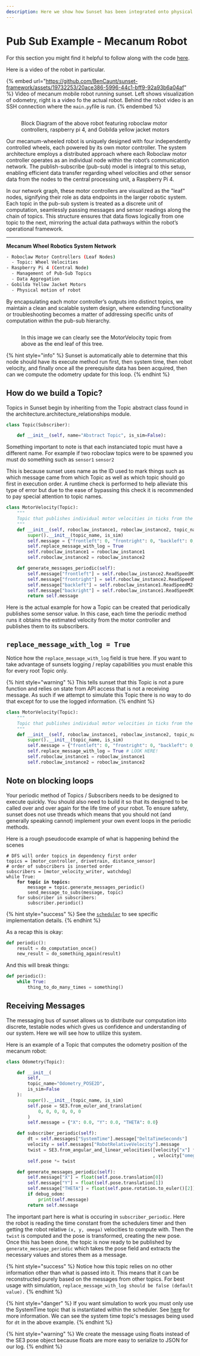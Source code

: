 ```yaml
---
description: Here we show how Sunset has been integrated onto physical hardware.
---
```


# Pub Sub Example - Mecanum Robot

For this section you might find it helpful to follow along with the code [here](https://github.com/SunriseRobotics/sunset-robotics-framework/blob/b0035926074fbf63880b998595b22a65321b9ce4/example/mecanum\_roboclaw\_example.py).&#x20;

Here is a video of the robot in particular.

{% embed url="https://github.com/BenCaunt/sunset-framework/assets/19732253/20ace386-5996-44c1-bff9-92a93b6a04af" %}
Video of mecanum mobile robot running sunset.  Left shows visualization of odometry, right is a video fo the actual robot.  Behind the robot video is an SSH connection where the `main.py`file is run.
{% endembed %}



<figure><img src=".gitbook/assets/Mecanum Drive Diagram Sunset.png" alt=""><figcaption><p>Block Diagram of the above robot featuring roboclaw motor controllers,  raspberry pi 4,  and Gobilda yellow jacket motors </p></figcaption></figure>

Our mecanum-wheeled robot is uniquely designed with four independently controlled wheels, each powered by its own motor controller. The system architecture employs a distributed approach where each Roboclaw motor controller operates as an individual node within the robot’s communication network. The publish-subscribe (pub-sub) model is integral to this setup, enabling efficient data transfer regarding wheel velocities and other sensor data from the nodes to the central processing unit, a Raspberry Pi 4.

In our network graph, these motor controllers are visualized as the "leaf" nodes, signifying their role as data endpoints in the larger robotic system. Each topic in the pub-sub system is treated as a discrete unit of computation, seamlessly passing messages and sensor readings along the chain of topics. This structure ensures that data flows logically from one topic to the next, mirroring the actual data pathways within the robot’s operational framework.

***

**Mecanum Wheel Robotics System Network**

```sh
- Roboclaw Motor Controllers (Leaf Nodes)
  - Topic: Wheel Velocities
- Raspberry Pi 4 (Central Node)
  - Management of Pub-Sub Topics
  - Data Aggregation
- Gobilda Yellow Jacket Motors
  - Physical motion of robot
```

By encapsulating each motor controller’s outputs into distinct topics, we maintain a clean and scalable system design, where extending functionality or troubleshooting becomes a matter of addressing specific units of computation within the pub-sub hierarchy.



<figure><img src=".gitbook/assets/Screenshot 2024-02-07 at 1.39.47 AM.png" alt=""><figcaption><p>In this image we can clearly see the MotorVelocity topic from above as the end leaf of this tree.  </p></figcaption></figure>

{% hint style="info" %}
Sunset is automatically able to determine that this node should have its execute method run first, then system time, then robot velocity, and finally once all the prerequisite data has been acquired, then can we compute the odometry update for this loop.  &#x20;
{% endhint %}



## How do we build a Topic?&#x20;

Topics in Sunset begin by inheriting from the Topic abstract class found in the architecture.architecture\_relationships module.&#x20;

```python
class Topic(Subscriber):

    def __init__(self, name="Abstract Topic", is_sim=False):

```

Something important to note is that each instanciated topic must have a different name.  For example if two roboclaw topics were to be spawned you must do something such as `sensor1` `sensor2`

This is because sunset uses name as the ID used to mark things such as which message came from which Topic as well as which topic should go first in execution order.  A runtime check is performed to help alleviate this type of error but due to the ease of bypassing this check it is recommended to pay special attention to topic names. &#x20;

```python
class MotorVelocity(Topic):
    """
    Topic that publishes individual motor velocities in ticks from the roboclaw.
    """
    def __init__(self, roboclaw_instance1, roboclaw_instance2, topic_name="MotorVelocity", is_sim=False):
        super().__init__(topic_name, is_sim)
        self.message = {"frontleft": 0, "frontright": 0, "backleft": 0, "backright": 0}
        self.replace_message_with_log = True
        self.roboclaw_instance1 = roboclaw_instance1
        self.roboclaw_instance2 = roboclaw_instance2

    def generate_messages_periodic(self):
        self.message["frontleft"] = self.roboclaw_instance2.ReadSpeedM1(ROBOCLAW_ADDRESS_2)[1]
        self.message["frontright"] = self.roboclaw_instance2.ReadSpeedM2(ROBOCLAW_ADDRESS_2)[1]
        self.message["backleft"] = self.roboclaw_instance1.ReadSpeedM2(ROBOCLAW_ADDRESS_1)[1]
        self.message["backright"] = self.roboclaw_instance1.ReadSpeedM1(ROBOCLAW_ADDRESS_1)[1]
        return self.message
```

Here is the actual example for how a Topic can be created that periodically publishes some sensor value.  In this case, each time the periodic method runs it obtains the estimated velocity from the motor controller and publishes them to its subscribers. &#x20;

## `replace_message_with_log = True`

Notice how the `replace_message_with_log` field is true here.  If you want to take advantage of sunsets logging / replay capabilities you must enable this for every root Topic only. &#x20;



{% hint style="warning" %}
This tells sunset that this Topic is not a pure function and relies on state from API access that is not a receiving message.   As such if we attempt to simulate this Topic there is no way to do that except for to use the logged information. &#x20;
{% endhint %}

```python
class MotorVelocity(Topic):
    """
    Topic that publishes individual motor velocities in ticks from the roboclaw.
    """
    def __init__(self, roboclaw_instance1, roboclaw_instance2, topic_name="MotorVelocity", is_sim=False):
        super().__init__(topic_name, is_sim)
        self.message = {"frontleft": 0, "frontright": 0, "backleft": 0, "backright": 0}
        self.replace_message_with_log = True # LOOK HERE!
        self.roboclaw_instance1 = roboclaw_instance1
        self.roboclaw_instance2 = roboclaw_instance2
```



## Note on blocking loops

Your periodic method of Topics / Subscribers needs to be designed to execute quickly.  You should also need to build it so that its designed to be called over and over again for the life time of your robot.   To ensure safety, sunset does not use threads which means that you should not (and generally speaking cannot) implement your own event loops in the periodic methods. &#x20;

Here is a rough pseudocode example of what is happening behind the scenes&#x20;

<pre class="language-python"><code class="lang-python"># DFS will order topics in dependency first order
topics = [motor_controller, drivetrain, distance_sensor]
# order of subscribers is inserted order
subscribers = [motor_velocity_writer, watchdog]
while True:
<strong>    for topic in topics:
</strong>        message = topic.generate_messages_periodic()
        send_message_to_subs(message, topic)
    for subscriber in subscribers: 
        subscriber.periodic()
</code></pre>

{% hint style="success" %}
See the [`scheduler`](https://github.com/SunriseRobotics/sunset-robotics-framework/blob/b0035926074fbf63880b998595b22a65321b9ce4/architecture/scheduler.py#L105C1-L106C1) to see specific implementation details.&#x20;
{% endhint %}

As a recap this is okay:

```python
def periodic():
    result = do_computation_once()
    new_result = do_something_again(result)
```

And this will break things:

```python
def periodic():
    while True:
        thing_to_do_many_times = something()
```

## Receiving Messages

The messaging bus of sunset allows us to distribute our computation into discrete, testable nodes which gives us confidence and understanding of our system.  Here we will see how to utilize this system.

Here is an example of a Topic that computes the odometry position of the mecanum robot:

```python
class Odometry(Topic):

    def __init__(
        self, 
        topic_name="Odometry_POSE2D",
        is_sim=False
    ):
        super().__init__(topic_name, is_sim)
        self.pose = SE3.from_euler_and_translation(
            0, 0, 0, 0, 0, 0
        )
        self.message = {"X": 0.0, "Y": 0.0, "THETA": 0.0}

    def subscriber_periodic(self):
        dt = self.messages["SystemTime"].message["DeltaTimeSeconds"]
        velocity = self.messages["RobotRelativeVelocity"].message
        twist = SE3.from_angular_and_linear_velocities([velocity["x"] * dt, velocity["y"] * dt, 0], 0, 0
                                                       , velocity["omega"] * dt)
        self.pose *= twist

    def generate_messages_periodic(self):
        self.message["X"] = float(self.pose.translation[0])
        self.message["Y"] = float(self.pose.translation[1])
        self.message["THETA"] = float(self.pose.rotation.to_euler()[2])
        if debug_odom:
            print(self.message)
        return self.message
```

The important part here is what is occuring in `subscriber_periodic`.  Here the robot is reading the time constant from the schedulers timer and then getting the robot relative `(x, y, omega)` velocities to compute with.  Then the `twist` is computed and the pose is transformed, creating the new pose.  Once this has been done, the topic is now ready to be published by `generate_message_periodic` which takes the pose field and extracts the necessary values and stores them as a message. &#x20;

{% hint style="success" %}
Notice how this topic relies on no other information other than what is passed into it.  This means that it can be reconstructed purely based on the messages from other topics.  For best usage with simulation, `replace_message_with_log should be false (default value).`&#x20;
{% endhint %}

{% hint style="danger" %}
If you want simulation to work you must only use the SystemTime topic that is instantiated within the scheduler.  See [here](pub-sub-example-mecanum-robot.md) for more information.  We can see the system time topic's messages being used for `dt` in the above example. &#x20;
{% endhint %}

{% hint style="warning" %}
We create the message using floats instead of the SE3 pose object because floats are more easy to serialize to JSON for our log. &#x20;
{% endhint %}

